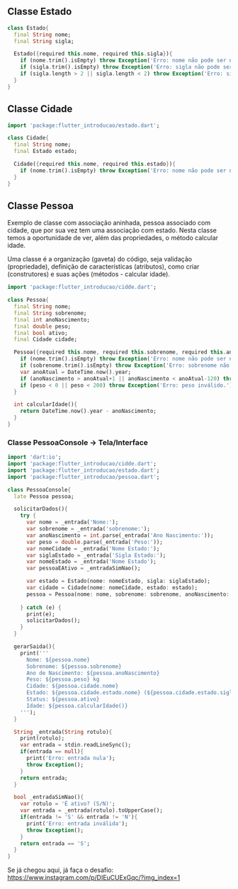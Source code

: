
## Classe Estado

```dart
class Estado{
  final String nome;
  final String sigla;

  Estado({required this.nome, required this.sigla}){
    if (nome.trim().isEmpty) throw Exception('Erro: nome não pode ser nulo');
    if (sigla.trim().isEmpty) throw Exception('Erro: sigla não pode ser nulo');
    if (sigla.length > 2 || sigla.length < 2) throw Exception('Erro: sigla deve ter 2 caracteres.');
  } 
}
```
## Classe Cidade

```dart
import 'package:flutter_introducao/estado.dart';

class Cidade{
  final String nome;
  final Estado estado;

  Cidade({required this.nome, required this.estado}){
    if (nome.trim().isEmpty) throw Exception('Erro: nome não pode ser nulo');
  }
}
```
## Classe Pessoa

Exemplo de classe com associação aninhada, pessoa associado com cidade, que por sua vez tem uma associação com estado.
Nesta classe temos a oportunidade de ver, além das propriedades, o método calcular idade.

Uma classe é a organização (gaveta) do código, seja validação (propriedade), definição de características (atributos), como criar (construtores) e suas ações (métodos - calcular idade).

```dart
import 'package:flutter_introducao/cidde.dart';

class Pessoa{
  final String nome;
  final String sobrenome;
  final int anoNascimento;
  final double peso;
  final bool ativo;
  final Cidade cidade;

  Pessoa({required this.nome, required this.sobrenome, required this.anoNascimento, required this.peso, required this.ativo, required this.cidade}){
    if (nome.trim().isEmpty) throw Exception('Erro: nome não pode ser nulo');
    if (sobrenome.trim().isEmpty) throw Exception('Erro: sobrenome não pode ser nulo');
    var anoAtual = DateTime.now().year;
    if (anoNascimento > anoAtual+1 || anoNascimento < anoAtual-120) throw Exception('Erro: ano inválido.');
    if (peso < 0 || peso < 200) throw Exception('Erro: peso inválido.');
  } 

  int calcularIdade(){
    return DateTime.now().year - anoNascimento;
  }
}

```

### Classe PessoaConsole → Tela/Interface

```dart
import 'dart:io';
import 'package:flutter_introducao/cidde.dart';
import 'package:flutter_introducao/estado.dart';
import 'package:flutter_introducao/pessoa.dart';

class PessoaConsole{
  late Pessoa pessoa;

  solicitarDados(){
    try {
      var nome = _entrada('Nome:');
      var sobrenome = _entrada('sobrenome:');
      var anoNascimento = int.parse(_entrada('Ano Nascimento:'));
      var peso = double.parse(_entrada('Peso:'));
      var nomeCidade = _entrada('Nome Estado:');
      var siglaEstado = _entrada('Sigla Estado:');
      var nomeEstado = _entrada('Nome Estado');
      var pessoaEAtivo = _entradaSimNao();

      var estado = Estado(nome: nomeEstado, sigla: siglaEstado);
      var cidade = Cidade(nome: nomeCidade, estado: estado);
      pessoa = Pessoa(nome: nome, sobrenome: sobrenome, anoNascimento: anoNascimento, peso: peso, ativo: pessoaEAtivo, cidade: cidade);
      
    } catch (e) {
      print(e);
      solicitarDados();
    }
  }

  gerarSaida(){
    print('''
      Nome: ${pessoa.nome}
      Sobrenome: ${pessoa.sobrenome}
      Ano de Nascimento: ${pessoa.anoNascimento}
      Peso: ${pessoa.peso} kg
      Cidade: ${pessoa.cidade.nome}
      Estado: ${pessoa.cidade.estado.nome} (${pessoa.cidade.estado.sigla})
      Status: ${pessoa.ativo}
      Idade: ${pessoa.calcularIdade()}
    ''');
  }

  String _entrada(String rotulo){
    print(rotulo);
    var entrada = stdin.readLineSync();
    if(entrada == null){
      print('Erro: entrada nula');
      throw Exception();
    }
    return entrada;
  }

  bool _entradaSimNao(){
    var rotulo = 'É ativo? (S/N)';
    var entrada = _entrada(rotulo).toUpperCase();
    if(entrada != 'S' && entrada != 'N'){
      print('Erro: entrada inválida');
      throw Exception();
    }
    return entrada == 'S';
  }
}

```
Se já chegou aqui, já faça o desafio: https://www.instagram.com/p/DIEuCUExGqc/?img_index=1

